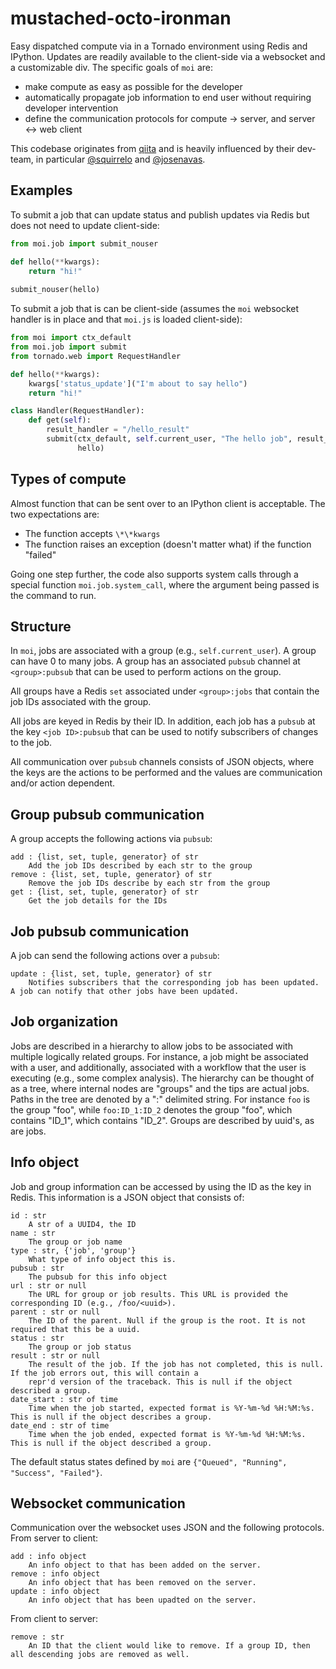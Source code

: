 mustached-octo-ironman
======================

Easy dispatched compute via in a Tornado environment using Redis and IPython. Updates are readily available to the client-side via a websocket and a customizable div. The specific goals of `moi` are:

* make compute as easy as possible for the developer
* automatically propagate job information to end user without requiring developer intervention
* define the communication protocols for compute -> server, and server <-> web client

This codebase originates from [qiita](https://github.com/biocore/qiita) and is heavily influenced by their dev-team, in particular [@squirrelo](https://github.com/squirrelo) and [@josenavas](https://github.com/josenavas).

Examples
--------

To submit a job that can update status and publish updates via Redis but does not need to update client-side:

```python
from moi.job import submit_nouser

def hello(**kwargs):
    return "hi!"
    
submit_nouser(hello)
```

To submit a job that is can be client-side (assumes the `moi` websocket handler is in place and that `moi.js` is loaded client-side):

```python
from moi import ctx_default
from moi.job import submit
from tornado.web import RequestHandler

def hello(**kwargs):
    kwargs['status_update']("I'm about to say hello")
    return "hi!"

class Handler(RequestHandler):
    def get(self):
        result_handler = "/hello_result"
        submit(ctx_default, self.current_user, "The hello job", result_handler,
               hello)
```

Types of compute
----------------

Almost function that can be sent over to an IPython client is acceptable. The two expectations are:

* The function accepts `\*\*kwargs`
* The function raises an exception (doesn't matter what) if the function "failed"

Going one step further, the code also supports system calls through a special function `moi.job.system_call`, where the argument being passed is the command to run. 

Structure
---------

In `moi`, jobs are associated with a group (e.g., `self.current_user`). A group can have 0 to many jobs. A group has an associated `pubsub` channel at `<group>:pubsub` that can be used to perform actions on the group.

All groups have a Redis `set` associated under `<group>:jobs` that contain the job IDs associated with the group.   

All jobs are keyed in Redis by their ID. In addition, each job has a `pubsub` at the key `<job ID>:pubsub` that can be used to notify subscribers of changes to the job. 

All communication over `pubsub` channels consists of JSON objects, where the keys are the actions to be performed and the values are communication and/or action dependent.

Group pubsub communication
--------------------------

A group accepts the following actions via `pubsub`:

    add : {list, set, tuple, generator} of str
        Add the job IDs described by each str to the group
    remove : {list, set, tuple, generator} of str
        Remove the job IDs describe by each str from the group
    get : {list, set, tuple, generator} of str
        Get the job details for the IDs
    
Job pubsub communication
------------------------

A job can send the following actions over a `pubsub`:
    
    update : {list, set, tuple, generator} of str
        Notifies subscribers that the corresponding job has been updated. A job can notify that other jobs have been updated.

Job organization
----------------

Jobs are described in a hierarchy to allow jobs to be associated with multiple logically related groups. For instance, a job might be associated with a user, and additionally, associated with a workflow that the user is executing (e.g., some complex analysis). The hierarchy can be thought of as a tree, where internal nodes are "groups" and the tips are actual jobs. Paths in the tree are denoted by a ":" delimited string. For instance `foo` is the group "foo", while `foo:ID_1:ID_2` denotes the group "foo", which contains "ID_1", which contains "ID_2". Groups are described by uuid's, as are jobs. 
        
Info object
-----------

Job and group information can be accessed by using the ID as the key in Redis. This information is a JSON object that consists of:

    id : str
        A str of a UUID4, the ID
    name : str
        The group or job name
    type : str, {'job', 'group'}
        What type of info object this is.
    pubsub : str
        The pubsub for this info object
    url : str or null
        The URL for group or job results. This URL is provided the corresponding ID (e.g., /foo/<uuid>).
    parent : str or null
        The ID of the parent. Null if the group is the root. It is not required that this be a uuid.
    status : str
        The group or job status
    result : str or null
        The result of the job. If the job has not completed, this is null. If the job errors out, this will contain a 
        repr'd version of the traceback. This is null if the object described a group.
    date_start : str of time
        Time when the job started, expected format is %Y-%m-%d %H:%M:%s. This is null if the object describes a group.
    date_end : str of time
        Time when the job ended, expected format is %Y-%m-%d %H:%M:%s. This is null if the object described a group.
    
The default status states defined by `moi` are `{"Queued", "Running", "Success", "Failed"}`.

Websocket communication
-----------------------

Communication over the websocket uses JSON and the following protocols. From server to client:

    add : info object
        An info object to that has been added on the server.
    remove : info object
        An info object that has been removed on the server.
    update : info object
        An info object that has been upadted on the server.
        
From client to server:

    remove : str
        An ID that the client would like to remove. If a group ID, then all descending jobs are removed as well.
